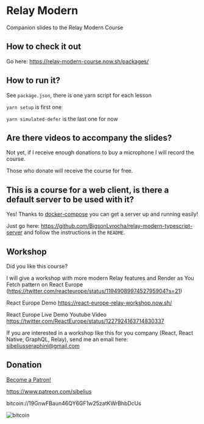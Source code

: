# Relay Modern

Companion slides to the Relay Modern Course

## How to check it out

Go here: https://relay-modern-course.now.sh/packages/

## How to run it?

See `package.json`, there is one yarn script for each lesson

`yarn setup` is first one

`yarn simulated-defer` is the last one for now

## Are there videos to accompany the slides?
Not yet, if I receive enough donations to buy a microphone I will record the course.

Those who donate will receive the course for free.

## This is a course for a web client, is there a default server to be used with it?
Yes! Thanks to [docker-compose](https://docs.docker.com/compose/) you can get a server up and running easily!

Just go here: https://github.com/BigsonLvrocha/relay-modern-typescript-server and follow the instructions in the `README`.

## Workshop

Did you like this course?

I will give a workshop with more modern Relay features and Render as You Fetch pattern on React Europe (https://twitter.com/reacteurope/status/1194908997452795904?s=21)

React Europe Demo https://react-europe-relay-workshop.now.sh/

React Europe Live Demo Youtube Video https://twitter.com/ReactEurope/status/1227924163714830337

If you are interested in a workshop like this for you company (React, React Native, GraphQL, Relay), send me an email here: sibeliusseraphini@gmail.com

## Donation

<a href="https://www.patreon.com/bePatron?u=15063401" data-patreon-widget-type="become-patron-button">Become a Patron!</a>

https://www.patreon.com/sibelius

bitcoin://19GnwFBaun46QY6GF1w25zatKWrBhbDcUs

![bitcoin](./img/sibelius.jpg)
